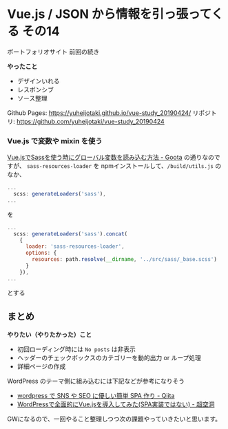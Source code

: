# Vue.js / JSON から情報を引っ張ってくる その14

ポートフォリオサイト 前回の続き

**やったこと**

- デザインいれる
- レスポンシブ
- ソース整理

Github Pages: https://yuheijotaki.github.io/vue-study_20190424/
リポジトリ: https://github.com/yuheijotaki/vue-study_20190424

### Vue.js で変数や mixin を使う

[Vue.jsでSassを使う時にグローバル変数を読み込む方法 - Goota](https://gootablog.com/vuejs-sass-globalvariables) の通りなのですが、 `sass-resources-loader` を npmインストールして、`/build/utils.js` のなか、

```javascript
...
  scss: generateLoaders('sass'),
...
```

を

```javascript
...
  scss: generateLoaders('sass').concat(
    {
      loader: 'sass-resources-loader',
      options: {
        resources: path.resolve(__dirname, '../src/sass/_base.scss')
      }
    }),
...
```

とする

## まとめ

**やりたい（やりたかった）こと**

- 初回ローディング時には `No posts` は非表示
- ヘッダーのチェックボックスのカテゴリーを動的出力 or ループ処理
- 詳細ページの作成

WordPress のテーマ側に組み込むには下記などが参考になりそう
- [wordpress で SNS や SEO に優しい簡単 SPA 作り - Qiita](https://qiita.com/d2cd-kimura/items/c8283849c4dff245d219)
- [WordPressで全面的にVue.jsを導入してみた(SPA実装ではない) - 超空洞](http://itaoyuta.hatenablog.com/entry/2017/12/28/152338)

GWになるので、一回やること整理しつつ次の課題やっていきたいと思います。

